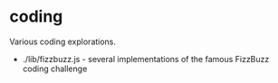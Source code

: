 # coding

Various coding explorations.

- ./lib/fizzbuzz.js - several implementations of the famous FizzBuzz coding challenge
